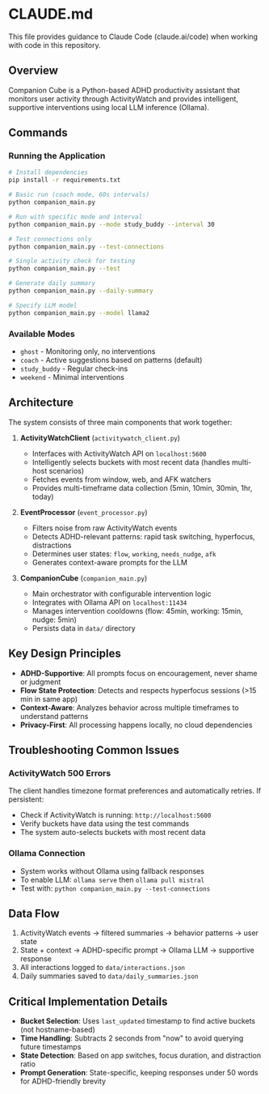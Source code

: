 # CLAUDE.md

This file provides guidance to Claude Code (claude.ai/code) when working with code in this repository.

## Overview

Companion Cube is a Python-based ADHD productivity assistant that monitors user activity through ActivityWatch and provides intelligent, supportive interventions using local LLM inference (Ollama).

## Commands

### Running the Application
```bash
# Install dependencies
pip install -r requirements.txt

# Basic run (coach mode, 60s intervals)
python companion_main.py

# Run with specific mode and interval
python companion_main.py --mode study_buddy --interval 30

# Test connections only
python companion_main.py --test-connections

# Single activity check for testing
python companion_main.py --test

# Generate daily summary
python companion_main.py --daily-summary

# Specify LLM model
python companion_main.py --model llama2
```

### Available Modes
- `ghost` - Monitoring only, no interventions
- `coach` - Active suggestions based on patterns (default)
- `study_buddy` - Regular check-ins
- `weekend` - Minimal interventions

## Architecture

The system consists of three main components that work together:

1. **ActivityWatchClient** (`activitywatch_client.py`)
   - Interfaces with ActivityWatch API on `localhost:5600`
   - Intelligently selects buckets with most recent data (handles multi-host scenarios)
   - Fetches events from window, web, and AFK watchers
   - Provides multi-timeframe data collection (5min, 10min, 30min, 1hr, today)

2. **EventProcessor** (`event_processor.py`)
   - Filters noise from raw ActivityWatch events
   - Detects ADHD-relevant patterns: rapid task switching, hyperfocus, distractions
   - Determines user states: `flow`, `working`, `needs_nudge`, `afk`
   - Generates context-aware prompts for the LLM

3. **CompanionCube** (`companion_main.py`)
   - Main orchestrator with configurable intervention logic
   - Integrates with Ollama API on `localhost:11434`
   - Manages intervention cooldowns (flow: 45min, working: 15min, nudge: 5min)
   - Persists data in `data/` directory

## Key Design Principles

- **ADHD-Supportive**: All prompts focus on encouragement, never shame or judgment
- **Flow State Protection**: Detects and respects hyperfocus sessions (>15 min in same app)
- **Context-Aware**: Analyzes behavior across multiple timeframes to understand patterns
- **Privacy-First**: All processing happens locally, no cloud dependencies

## Troubleshooting Common Issues

### ActivityWatch 500 Errors
The client handles timezone format preferences and automatically retries. If persistent:
- Check if ActivityWatch is running: `http://localhost:5600`
- Verify buckets have data using the test commands
- The system auto-selects buckets with most recent data

### Ollama Connection
- System works without Ollama using fallback responses
- To enable LLM: `ollama serve` then `ollama pull mistral`
- Test with: `python companion_main.py --test-connections`

## Data Flow

1. ActivityWatch events → filtered summaries → behavior patterns → user state
2. State + context → ADHD-specific prompt → Ollama LLM → supportive response
3. All interactions logged to `data/interactions.json`
4. Daily summaries saved to `data/daily_summaries.json`

## Critical Implementation Details

- **Bucket Selection**: Uses `last_updated` timestamp to find active buckets (not hostname-based)
- **Time Handling**: Subtracts 2 seconds from "now" to avoid querying future timestamps
- **State Detection**: Based on app switches, focus duration, and distraction ratio
- **Prompt Generation**: State-specific, keeping responses under 50 words for ADHD-friendly brevity